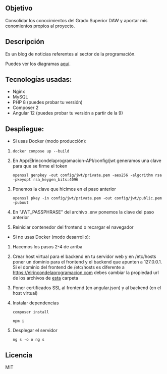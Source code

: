 ## Objetivo
Consolidar los conocimientos del Grado Superior DAW y aportar mis conomientos propios
al proyecto.

## Descripción
Es un blog de noticias referentes al sector de la programación.

Puedes ver los diagramas [aquí](https://github.com/Pacorb94/ProyectoDAW/blob/master/Diagramas/).

## Tecnologías usadas:
* Nginx 
* MySQL
* PHP 8 (puedes probar tu versión)
* Composer 2
* Angular 12 (puedes probar tu versión a partir de la 9)

## Despliegue:
* Si usas Docker (modo producción):
 1.     docker compose up --build
 2. En App/Elrincondelaprogramacion-API/config/jwt generamos una clave para que se firme el token 

        openssl genpkey -out config/jwt/private.pem -aes256 -algorithm rsa -pkeyopt rsa_keygen_bits:4096

 3. Ponemos la clave que hicimos en el paso anterior 
    
        openssl pkey -in config/jwt/private.pem -out config/jwt/public.pem -pubout

 4. En "JWT_PASSPHRASE" del archivo .env ponemos la clave del paso anterior
 5. Reiniciar contenedor del frontend o recargar el navegador

* Si no usas Docker (modo desarrollo):
 1. Hacemos los pasos 2-4 de arriba
 2. Crear host virtual para el backend en tu servidor web y en /etc/hosts poner un dominio para el frontend y el backend que apunten a 127.0.0.1. Si el dominio del frontend de /etc/hosts es diferente a https://elrincondelaprogramacion.com debes cambiar la propiedad url de los archivos de [esta](https://github.com/Pacorb94/ProyectoDAW/blob/master/App/Elrincondelaprogramacion/src/environments/) carpeta
 4. Poner certificados SSL al frontend (en angular.json) y al backend (en el host virtual)
 5. Instalar dependencias

        composer install

        npm i
 6. Desplegar el servidor 

        ng s -o o ng s

## Licencia
MIT